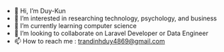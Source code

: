 - 👋 Hi, I’m Duy-Kun
- 👀 I’m interested in researching technology, psychology, and business
- 🌱 I’m currently learning computer science 
- 💞️ I’m looking to collaborate on Laravel Developer or Data Engineer
- 📫 How to reach me : trandinhduy4869@gmail.com

<!---
sherlockduy4869/sherlockduy4869 is a ✨ special ✨ repository because its `README.md` (this file) appears on your GitHub profile.
You can click the Preview link to take a look at your changes.
--->

